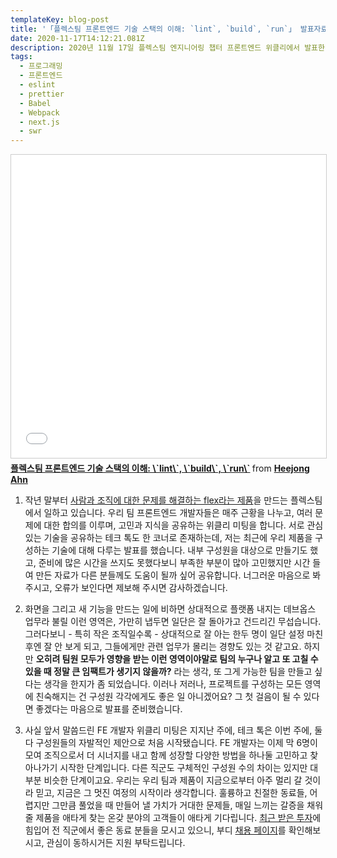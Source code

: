 ```yaml
---
templateKey: blog-post
title: '「플렉스팀 프론트엔드 기술 스택의 이해: `lint`, `build`, `run`」 발표자료 공개'
date: 2020-11-17T14:12:21.081Z
description: 2020년 11월 17일 플렉스팀 엔지니어링 챕터 프론트엔드 위클리에서 발표한 자료를 공유합니다.
tags:
  - 프로그래밍
  - 프론트엔드
  - eslint
  - prettier
  - Babel
  - Webpack
  - next.js
  - swr
---
```

<iframe src="//www.slideshare.net/slideshow/embed_code/key/8qMcR0AESPryYB" width="595" height="485" frameborder="0" marginwidth="0" marginheight="0" scrolling="no" style="border:1px solid #CCC; border-width:1px; margin-bottom:5px; max-width: 100%;" allowfullscreen> </iframe> <div style="margin-bottom:5px"> <strong> <a href="//www.slideshare.net/HeejongAhn/lint-build-run-239299778" title="플렉스팀 프론트엔드 기술 스택의 이해: `lint`, `build`, `run`" target="_blank">플렉스팀 프론트엔드 기술 스택의 이해: \`lint\`, \`build\`, \`run\`</a> </strong> from <strong><a href="https://www.slideshare.net/HeejongAhn" target="_blank">Heejong Ahn</a></strong> </div>

1. 작년 말부터 [사람과 조직에 대한 문제를 해결하는 flex라는 제품](https://flex.team)을 만드는 플렉스팀에서 일하고 있습니다. 우리 팀 프론트엔드 개발자들은 매주 근황을 나누고, 여러 문제에 대한 합의를 이루며, 고민과 지식을 공유하는 위클리 미팅을 합니다. 서로 관심 있는 기술을 공유하는 테크 톡도 한 코너로 존재하는데, 저는 최근에 우리 제품을 구성하는 기술에 대해 다루는 발표를 했습니다. 내부 구성원을 대상으로 만들기도 했고, 준비에 많은 시간을 쓰지도 못했다보니 부족한 부분이 많아 고민했지만 시간 들여 만든 자료가 다른 분들께도 도움이 될까 싶어 공유합니다. 너그러운 마음으로 봐 주시고, 오류가 보인다면 제보해 주시면 감사하겠습니다.

2. 화면을 그리고 새 기능을 만드는 일에 비하면 상대적으로 플랫폼 내지는 데브옵스 업무라 불릴 이런 영역은, 가만히 냅두면 일단은 잘 돌아가고 건드리긴 무섭습니다. 그러다보니 - 특히 작은 조직일수록 - 상대적으로 잘 아는 한두 명이 일단 설정 마친 후엔 잘 안 보게 되고, 그들에게만 관련 업무가 몰리는 경향도 있는 것 같고요. 하지만 **오히려 팀원 모두가 영향을 받는 이런 영역이야말로 팀의 누구나 알고 또 고칠 수 있을 때 정말 큰 임팩트가 생기지 않을까?** 라는 생각, 또 그게 가능한 팀을 만들고 싶다는 생각을 한지가 좀 되었습니다. 이러나 저러나, 프로젝트를 구성하는 모든 영역에 친숙해지는 건 구성원 각각에게도 좋은 일 아니겠어요? 그 첫 걸음이 될 수 있다면 좋겠다는 마음으로 발표를 준비했습니다.

3. 사실 앞서 말씀드린 FE 개발자 위클리 미팅은 지지난 주에, 테크 톡은 이번 주에, 둘 다 구성원들의 자발적인 제안으로 처음 시작됐습니다. FE 개발자는 이제 막 6명이 모여 조직으로서 더 시너지를 내고 함께 성장할 다양한 방법을 하나둘 고민하고 찾아나가기 시작한 단계입니다. 다른 직군도 구체적인 구성원 수의 차이는 있지만 대부분 비슷한 단계이고요. 우리는 우리 팀과 제품이 지금으로부터 아주 멀리 갈 것이라 믿고, 지금은 그 멋진 여정의 시작이라 생각합니다. 훌륭하고 친절한 동료들, 어렵지만 그만큼 풀었을 때 만들어 낼 가치가 거대한 문제들, 매일 느끼는 갈증을 채워줄 제품을 애타게 찾는 온갖 분야의 고객들이 애타게 기다립니다. [최근 받은 투자](https://platum.kr/archives/151902https://platum.kr/archives/151902)에 힘입어 전 직군에서 좋은 동료 분들을 모시고 있으니, 부디 [채용 페이지](https://bit.ly/flexteam_recruit)를 확인해보시고, 관심이 동하시거든 지원 부탁드립니다.

